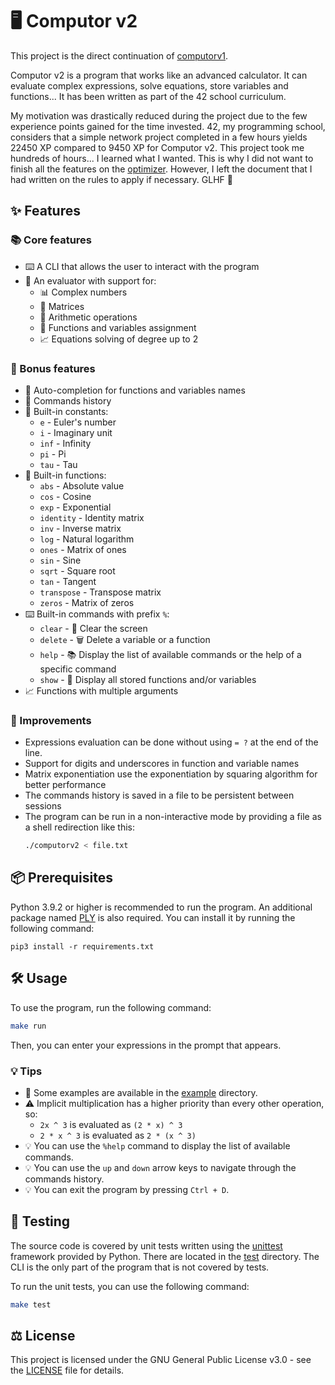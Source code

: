 # 🖥️ Computor v2

This project is the direct continuation of [computorv1](https://github.com/ChuOkupai/computorv1).

Computor v2 is a program that works like an advanced calculator. It can evaluate complex expressions, solve equations, store variables and functions...
It has been written as part of the 42 school curriculum.

My motivation was drastically reduced during the project due to the few experience points gained for the time invested.
42, my programming school, considers that a simple network project completed in a few hours yields 22450 XP compared to 9450 XP for Computor v2. This project took me hundreds of hours... I learned what I wanted. This is why I did not want to finish all the features on the [optimizer](doc/optimizer.md). However, I left the document that I had written on the rules to apply if necessary. GLHF 🙂

## ✨ Features
### 📚 Core features

- ⌨️ A CLI that allows the user to interact with the program
- 🧮 An evaluator with support for:
	- 📊 Complex numbers
	- 📐 Matrices
	- 📏 Arithmetic operations
	- 💾 Functions and variables assignment
	- 📈 Equations solving of degree up to 2

### 🎁 Bonus features

- 📜 Auto-completion for functions and variables names
- 💽 Commands history
- 🧱 Built-in constants:
	- `e` - Euler's number
	- `i` - Imaginary unit
	- `inf` - Infinity
	- `pi` - Pi
	- `tau` - Tau
- 🧱 Built-in functions:
	- `abs` - Absolute value
	- `cos` - Cosine
	- `exp` - Exponential
	- `identity` - Identity matrix
	- `inv` - Inverse matrix
	- `log` - Natural logarithm
	- `ones` - Matrix of ones
	- `sin` - Sine
	- `sqrt` - Square root
	- `tan` - Tangent
	- `transpose` - Transpose matrix
	- `zeros` - Matrix of zeros
- ⌨️ Built-in commands with prefix `%`:
	- `clear` - 🧹 Clear the screen
	- `delete` - 🗑️ Delete a variable or a function
	- `help` - 📚 Display the list of available commands or the help of a specific command
	- `show` - 📜 Display all stored functions and/or variables
- 📈 Functions with multiple arguments

### 🚀 Improvements

- Expressions evaluation can be done without using `= ?` at the end of the line.
- Support for digits and underscores in function and variable names
- Matrix exponentiation use the exponentiation by squaring algorithm for better performance
- The commands history is saved in a file to be persistent between sessions
- The program can be run in a non-interactive mode by providing a file as a shell redirection like this:
	```sh
	./computorv2 < file.txt
	```

## 📦 Prerequisites

Python 3.9.2 or higher is recommended to run the program.
An additional package named [PLY](https://www.dabeaz.com/ply) is also required.
You can install it by running the following command:
```
pip3 install -r requirements.txt
```

## 🛠️ Usage

To use the program, run the following command:
```sh
make run
```
Then, you can enter your expressions in the prompt that appears.

### 💡 Tips

- 🔬 Some examples are available in the [example](example) directory.
- ⚠️ Implicit multiplication has a higher priority than every other operation, so:
	- `2x ^ 3` is evaluated as `(2 * x) ^ 3`
	- `2 * x ^ 3` is evaluated as `2 * (x ^ 3)`
- 💡 You can use the `%help` command to display the list of available commands.
- 💡 You can use the `up` and `down` arrow keys to navigate through the commands history.
- 💡 You can exit the program by pressing `Ctrl + D`.

## 🧪 Testing

The source code is covered by unit tests written using the [unittest](https://docs.python.org/3/library/unittest.html) framework provided by Python.
There are located in the [test](test) directory.
The CLI is the only part of the program that is not covered by tests.

To run the unit tests, you can use the following command:

```sh
make test
```

## ⚖️ License

This project is licensed under the GNU General Public License v3.0 - see the [LICENSE](LICENSE) file for details.
